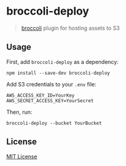# broccoli-deploy

> [broccoli](https://github.com/broccolijs/broccoli) plugin for hosting assets to S3

## Usage

First, add `broccoli-deploy` as a dependency:

```shell
npm install --save-dev broccoli-deploy
```

Add S3 credentials to your `.env` file:

```shell
AWS_ACCESS_KEY_ID=YourKey
AWS_SECRET_ACCESS_KEY=YourSecret
```

Then, run:

```shell
broccoli-deploy --bucket YourBucket
```
## License

[MIT License](http://en.wikipedia.org/wiki/MIT_License)